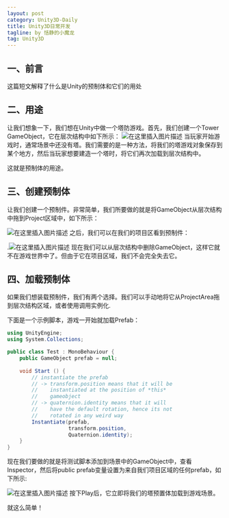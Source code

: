 ```yaml
---
layout: post
category: Unity3D-Daily
title: Unity3D日常开发
tagline: by 恬静的小魔龙
tag: Unity3D
---
```


## 一、前言
这篇短文解释了什么是Unity的预制体和它们的用处

## 二、用途
让我们想象一下，我们想在Unity中做一个塔防游戏。首先，我们创建一个Tower GameObject，它在层次结构中如下所示：
![在这里插入图片描述](https://imgconvert.csdnimg.cn/aHR0cHM6Ly9ub29idHV0cy5jb20vY29udGVudC91bml0eS9wcmVmYWJzL2hpZXJhcmNoeS5wbmc)
当玩家开始游戏时，通常场景中还没有塔。我们需要的是一种方法，将我们的塔游戏对象保存到某个地方，然后当玩家想要建造一个塔时，将它们再次加载到层次结构中。

这就是预制体的用途。

## 三、创建预制体
让我们创建一个预制件。非常简单，我们所要做的就是将GameObject从层次结构中拖到Project区域中，如下所示：

![在这里插入图片描述](https://imgconvert.csdnimg.cn/aHR0cHM6Ly9ub29idHV0cy5jb20vY29udGVudC91bml0eS9wcmVmYWJzL2NyZWF0ZV9wcmVmYWIucG5n)
之后，我们可以在我们的项目区看到预制件：

.![在这里插入图片描述](https://imgconvert.csdnimg.cn/aHR0cHM6Ly9ub29idHV0cy5jb20vY29udGVudC91bml0eS9wcmVmYWJzL3ByZWZhYi5wbmc)
现在我们可以从层次结构中删除GameObject，这样它就不在游戏世界中了。但由于它在项目区域，我们不会完全失去它。

## 四、加载预制体
如果我们想装载预制件，我们有两个选择。我们可以手动地将它从ProjectArea拖到层次结构区域，或者使用调用实例化.

下面是一个示例脚本，游戏一开始就加载Prefab：

```csharp
using UnityEngine;
using System.Collections;

public class Test : MonoBehaviour {
    public GameObject prefab = null;
                
    void Start () {
        // instantiate the prefab
        // -> transform.position means that it will be
        //    instantiated at the position of *this*
        //    gameobject
        // -> quaternion.identity means that it will
        //    have the default rotation, hence its not
        //    rotated in any weird way
        Instantiate(prefab,
                    transform.position,
                    Quaternion.identity);
    }
}
```
现在我们要做的就是将测试脚本添加到场景中的GameObject中，查看Inspector，然后将public prefab变量设置为来自我们项目区域的任何prefab，如下所示:

![在这里插入图片描述](https://imgconvert.csdnimg.cn/aHR0cHM6Ly9ub29idHV0cy5jb20vY29udGVudC91bml0eS9wcmVmYWJzL3NldF9wdWJsaWNfcHJlZmFiLnBuZw)
按下Play后，它立即将我们的塔预置体加载到游戏场景。

就这么简单！


